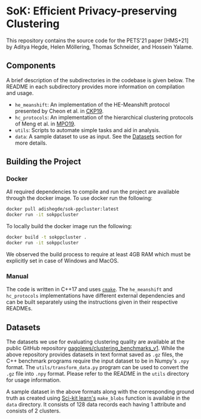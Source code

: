 # SoK: Efficient Privacy-preserving Clustering

This repository contains the source code for the PETS'21 paper [HMS+21] by Aditya Hegde, Helen Möllering, Thomas Schneider, and Hossein Yalame.

## Components

A brief description of the subdirectories in the codebase is given below. The README in each subdirectory provides more information on compilation and usage.

- `he_meanshift`: An implementation of the HE-Meanshift protocol presented by Cheon et al. in [CKP19](https://eprint.iacr.org/2019/465).
- `hc_protocols`: An implementation of the hierarchical clustering protocols of Meng et al. in [MPO19](https://arxiv.org/abs/1904.04475).
- `utils`: Scripts to automate simple tasks and aid in analysis.
- `data`: A sample dataset to use as input. See the [Datasets](#datasets) section for more details.

## Building the Project

### Docker
All required dependencies to compile and run the project are available through the docker image.
To use docker run the following:
```sh
docker pull adishegde/sok-ppcluster:latest
docker run -it sokppcluster
```

To locally build the docker image run the following:
```sh
docker build -t sokppcluster .
docker run -it sokppcluster
```

We observed the build process to require at least 4GB RAM which must be explicitly set in case of Windows and MacOS.

### Manual
The code is written in C++17 and uses [`cmake`](https://cmake.org/).
The `he_meanshift` and `hc_protocols` implementations have different external dependencies and can be built separately using the instructions given in their respective READMEs.

## Datasets

The datasets we use for evaluating clustering quality are available at the public GitHub repository [gagolews/clustering\_benchmarks\_v1](https://github.com/gagolews/clustering_benchmarks_v1).
While the above repository provides datasets in text format saved as `.gz` files, the C++ benchmark programs require the input dataset to be in Numpy's `.npy` format.
The `utils/transform_data.py` program can be used to convert the `.gz` file into `.npy` format.
Please refer to the README in the `utils` directory for usage information.

A sample dataset in the above formats along with the corresponding ground truth as created using [Sci-kit learn's](https://scikit-learn.org/stable/modules/generated/sklearn.datasets.make_blobs.html) `make_blobs` function is available in the `data` directory.
It consists of 128 data records each having 1 attribute and consists of 2 clusters.
